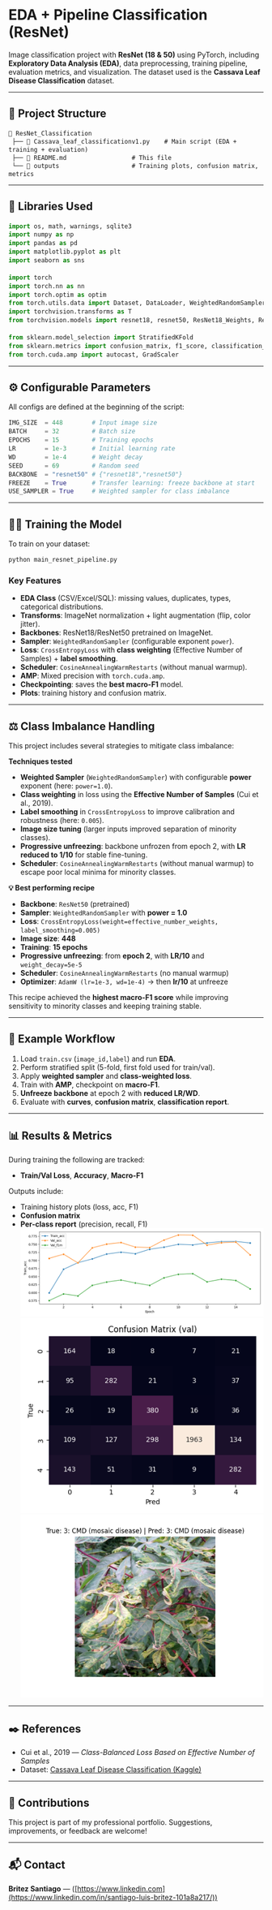 # EDA + Pipeline Classification (ResNet)

Image classification project with **ResNet (18 & 50)** using PyTorch, including **Exploratory Data Analysis (EDA)**, data preprocessing, training pipeline, evaluation metrics, and visualization.
The dataset used is the **Cassava Leaf Disease Classification** dataset.

---

## 📂 Project Structure

```
📂 ResNet_Classification  
 ├── 📄 Cassava_leaf_classificationv1.py    # Main script (EDA + training + evaluation)  
 ├── 📄 README.md                  # This file     
 └── 📂 outputs                    # Training plots, confusion matrix, metrics  
```

---

## 🧰 Libraries Used

```python
import os, math, warnings, sqlite3
import numpy as np
import pandas as pd
import matplotlib.pyplot as plt
import seaborn as sns

import torch
import torch.nn as nn
import torch.optim as optim
from torch.utils.data import Dataset, DataLoader, WeightedRandomSampler
import torchvision.transforms as T
from torchvision.models import resnet18, resnet50, ResNet18_Weights, ResNet50_Weights

from sklearn.model_selection import StratifiedKFold
from sklearn.metrics import confusion_matrix, f1_score, classification_report
from torch.cuda.amp import autocast, GradScaler
```

---

## ⚙️ Configurable Parameters

All configs are defined at the beginning of the script:

```python
IMG_SIZE  = 448        # Input image size
BATCH     = 32         # Batch size
EPOCHS    = 15         # Training epochs
LR        = 1e-3       # Initial learning rate
WD        = 1e-4       # Weight decay
SEED      = 69         # Random seed
BACKBONE  = "resnet50" # {"resnet18","resnet50"}
FREEZE    = True       # Transfer learning: freeze backbone at start
USE_SAMPLER = True     # Weighted sampler for class imbalance
```

---

## 🏋️‍♂️ Training the Model

To train on your dataset:

```bash
python main_resnet_pipeline.py
```

### Key Features

* **EDA Class** (CSV/Excel/SQL): missing values, duplicates, types, categorical distributions.
* **Transforms**: ImageNet normalization + light augmentation (flip, color jitter).
* **Backbones**: ResNet18/ResNet50 pretrained on ImageNet.
* **Sampler**: `WeightedRandomSampler` (configurable exponent `power`).
* **Loss**: `CrossEntropyLoss` with **class weighting** (Effective Number of Samples) + **label smoothing**.
* **Scheduler**: `CosineAnnealingWarmRestarts` (without manual warmup).
* **AMP**: Mixed precision with `torch.cuda.amp`.
* **Checkpointing**: saves the **best macro-F1** model.
* **Plots**: training history and confusion matrix.

---

## ⚖️ Class Imbalance Handling

This project includes several strategies to mitigate class imbalance:

**Techniques tested**

* **Weighted Sampler** (`WeightedRandomSampler`) with configurable **power** exponent (here: `power=1.0`).
* **Class weighting** in loss using the **Effective Number of Samples** (Cui et al., 2019).
* **Label smoothing** in `CrossEntropyLoss` to improve calibration and robustness (here: `0.005`).
* **Image size tuning** (larger inputs improved separation of minority classes).
* **Progressive unfreezing**: backbone unfrozen from epoch 2, with **LR reduced to 1/10** for stable fine-tuning.
* **Scheduler**: `CosineAnnealingWarmRestarts` (without manual warmup) to escape poor local minima for minority classes.

**💡 Best performing recipe**

* **Backbone**: `ResNet50` (pretrained)
* **Sampler**: `WeightedRandomSampler` with **power = 1.0**
* **Loss**: `CrossEntropyLoss(weight=effective_number_weights, label_smoothing=0.005)`
* **Image size**: **448**
* **Training**: **15 epochs**
* **Progressive unfreezing**: from **epoch 2**, with **LR/10** and `weight_decay=5e-5`
* **Scheduler**: `CosineAnnealingWarmRestarts` (no manual warmup)
* **Optimizer**: `AdamW (lr=1e-3, wd=1e-4)` → then **lr/10** at unfreeze

This recipe achieved the **highest macro-F1 score** while improving sensitivity to minority classes and keeping training stable.

---

## 🎥 Example Workflow

1. Load `train.csv` (`image_id,label`) and run **EDA**.
2. Perform stratified split (5-fold, first fold used for train/val).
3. Apply **weighted sampler** and **class-weighted loss**.
4. Train with **AMP**, checkpoint on **macro-F1**.
5. **Unfreeze backbone** at epoch 2 with **reduced LR/WD**.
6. Evaluate with **curves**, **confusion matrix**, **classification report**.

---

## 📊 Results & Metrics

During training the following are tracked:

* **Train/Val Loss**, **Accuracy**, **Macro-F1**

Outputs include:

* Training history plots (loss, acc, F1)
* **Confusion matrix**
* **Per-class report** (precision, recall, F1)
![Demo](outputs/results_metrics.png)
![Demo](outputs/confusionmatrixresults.png)
![Demo](outputs/predictionresults.png)
---

## ✒️ References

* Cui et al., 2019 — *Class-Balanced Loss Based on Effective Number of Samples*
* Dataset: [Cassava Leaf Disease Classification (Kaggle)](https://www.kaggle.com/competitions/cassava-leaf-disease-classification)

---

## 🤝 Contributions

This project is part of my professional portfolio.
Suggestions, improvements, or feedback are welcome!

---

## 📬 Contact

**Britez Santiago** — ([https://www.linkedin.com](https://www.linkedin.com/in/santiago-luis-britez-101a8a217/))
